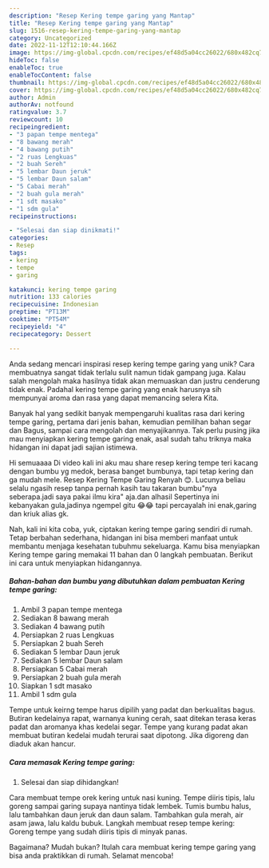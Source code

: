 ```yaml
---
description: "Resep Kering tempe garing yang Mantap"
title: "Resep Kering tempe garing yang Mantap"
slug: 1516-resep-kering-tempe-garing-yang-mantap
category: Uncategorized
date: 2022-11-12T12:10:44.166Z
image: https://img-global.cpcdn.com/recipes/ef48d5a04cc26022/680x482cq70/kering-tempe-garing-foto-resep-utama.jpg
hideToc: false
enableToc: true
enableTocContent: false
thumbnail: https://img-global.cpcdn.com/recipes/ef48d5a04cc26022/680x482cq70/kering-tempe-garing-foto-resep-utama.jpg
cover: https://img-global.cpcdn.com/recipes/ef48d5a04cc26022/680x482cq70/kering-tempe-garing-foto-resep-utama.jpg
author: Admin
authorAv: notfound
ratingvalue: 3.7
reviewcount: 10
recipeingredient:
- "3 papan tempe mentega"
- "8 bawang merah"
- "4 bawang putih"
- "2 ruas Lengkuas"
- "2 buah Sereh"
- "5 lembar Daun jeruk"
- "5 lembar Daun salam"
- "5 Cabai merah"
- "2 buah gula merah"
- "1 sdt masako"
- "1 sdm gula"
recipeinstructions:

- "Selesai dan siap dinikmati!"
categories:
- Resep
tags:
- kering
- tempe
- garing

katakunci: kering tempe garing 
nutrition: 133 calories
recipecuisine: Indonesian
preptime: "PT13M"
cooktime: "PT54M"
recipeyield: "4"
recipecategory: Dessert

---
```





Anda sedang mencari inspirasi resep kering tempe garing yang unik? Cara membuatnya sangat tidak terlalu sulit namun tidak gampang juga. Kalau salah mengolah maka hasilnya tidak akan memuaskan dan justru cenderung tidak enak. Padahal kering tempe garing yang enak harusnya sih mempunyai aroma dan rasa yang dapat memancing selera Kita.





Banyak hal yang sedikit banyak mempengaruhi kualitas rasa dari kering tempe garing, pertama dari jenis bahan, kemudian pemilihan bahan segar dan Bagus, sampai cara mengolah dan menyajikannya. Tak perlu pusing jika mau menyiapkan kering tempe garing enak,      asal sudah tahu triknya maka hidangan ini dapat jadi sajian istimewa.














Hi semuaaaa Di video kali ini aku mau share resep kering tempe teri kacang dengan bumbu yg medok, berasa banget bumbunya, tapi tetap kering dan ga mudah mele. Resep Kering Tempe Garing Renyah 😊. Lucunya beliau selalu ngasih resep tanpa pernah kasih tau takaran bumbu&#34;nya seberapa.jadi saya pakai ilmu kira&#34; aja.dan alhasil Sepertinya ini kebanyakan gula,jadinya ngempel gitu 😂😂 tapi percayalah ini enak,garing dan kriuk alias gk.






Nah, kali ini kita coba, yuk, ciptakan kering tempe garing sendiri di rumah. Tetap berbahan sederhana, hidangan ini bisa memberi manfaat untuk membantu menjaga kesehatan tubuhmu sekeluarga. Kamu bisa menyiapkan Kering tempe garing memakai 11 bahan dan 0 langkah pembuatan. Berikut ini cara untuk menyiapkan hidangannya.

<!--inarticleads1-->

##### Bahan-bahan dan bumbu yang dibutuhkan dalam pembuatan Kering tempe garing:

1. Ambil 3 papan tempe mentega
1. Sediakan 8 bawang merah
1. Sediakan 4 bawang putih
1. Persiapkan 2 ruas Lengkuas
1. Persiapkan 2 buah Sereh
1. Sediakan 5 lembar Daun jeruk
1. Sediakan 5 lembar Daun salam
1. Persiapkan 5 Cabai merah
1. Persiapkan 2 buah gula merah
1. Siapkan 1 sdt masako
1. Ambil 1 sdm gula


Tempe untuk keirng tempe harus dipilih yang padat dan berkualitas bagus. Butiran kedelainya rapat, warnanya kuning cerah, saat ditekan terasa keras padat dan aromanya khas kedelai segar. Tempe yang kurang padat akan membuat butiran kedelai mudah terurai saat dipotong. Jika digoreng dan diaduk akan hancur. 

<!--inarticleads2-->

##### Cara memasak Kering tempe garing:


1. Selesai dan siap dihidangkan!

Cara membuat tempe orek kering untuk nasi kuning. Tempe diiris tipis, lalu goreng sampai garing supaya nantinya tidak lembek. Tumis bumbu halus, lalu tambahkan daun jeruk dan daun salam. Tambahkan gula merah, air asam jawa, lalu kaldu bubuk. Langkah membuat resep tempe kering: Goreng tempe yang sudah diiris tipis di minyak panas. 

Bagaimana? Mudah bukan? Itulah cara membuat kering tempe garing yang bisa anda praktikkan di rumah. Selamat mencoba!
